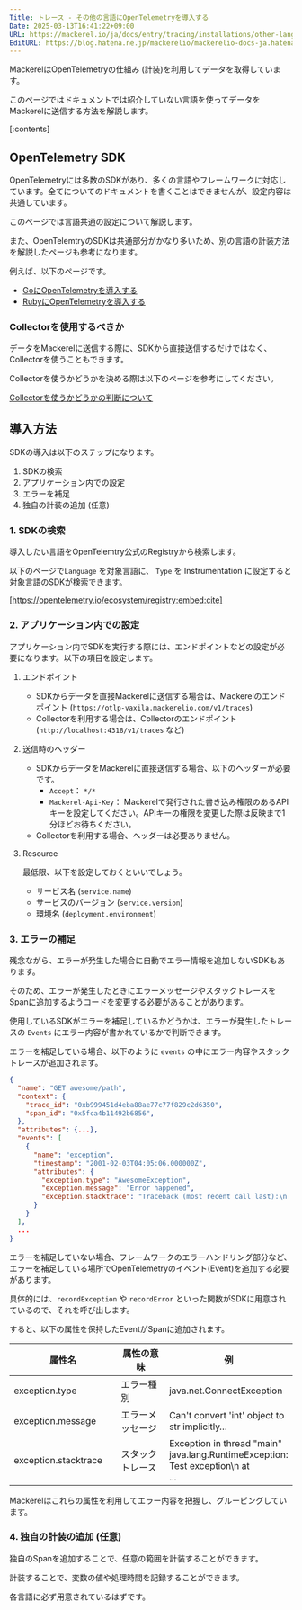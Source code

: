 ```yaml
---
Title: トレース - その他の言語にOpenTelemetryを導入する
Date: 2025-03-13T16:41:22+09:00
URL: https://mackerel.io/ja/docs/entry/tracing/installations/other-language
EditURL: https://blog.hatena.ne.jp/mackerelio/mackerelio-docs-ja.hatenablog.mackerel.io/atom/entry/6802418398333960637
---
```


MackerelはOpenTelemetryの仕組み (計装)を利用してデータを取得しています。

このページではドキュメントでは紹介していない言語を使ってデータをMackerelに送信する方法を解説します。

[:contents]

## OpenTelemetry SDK

OpenTelemetryには多数のSDKがあり、多くの言語やフレームワークに対応しています。全てについてのドキュメントを書くことはできませんが、設定内容は共通しています。



このページでは言語共通の設定について解説します。



また、OpenTelemtryのSDKは共通部分がかなり多いため、別の言語の計装方法を解説したページも参考になります。

例えば、以下のページです。

* [GoにOpenTelemetryを導入する](https://mackerel.io/ja/docs/entry/tracing/installations/go)
* [RubyにOpenTelemetryを導入する](https://mackerel.io/ja/docs/entry/tracing/installations/ruby)

### Collectorを使用するべきか

データをMackerelに送信する際に、SDKから直接送信するだけではなく、Collectorを使うこともできます。

Collectorを使うかどうかを決める際は以下のページを参考にしてください。

[Collectorを使うかどうかの判断について](https://mackerel.io/ja/docs/entry/tracing/guide/what-is-opentelemetry#using-collector-or-not)

## 導入方法

SDKの導入は以下のステップになります。

1. SDKの検索
2. アプリケーション内での設定
3. エラーを補足
4. 独自の計装の追加 (任意)

### 1. SDKの検索

導入したい言語をOpenTelemtry公式のRegistryから検索します。

以下のページで`Language` を対象言語に、 `Type` を Instrumentation に設定すると対象言語のSDKが検索できます。

[https://opentelemetry.io/ecosystem/registry:embed:cite]

### 2. アプリケーション内での設定

アプリケーション内でSDKを実行する際には、エンドポイントなどの設定が必要になります。以下の項目を設定します。

1. エンドポイント
   * SDKからデータを直接Mackerelに送信する場合は、Mackerelのエンドポイント (`https://otlp-vaxila.mackerelio.com/v1/traces`)
   * Collectorを利用する場合は、Collectorのエンドポイント (`http://localhost:4318/v1/traces` など)
2. 送信時のヘッダー
   * SDKからデータをMackerelに直接送信する場合、以下のヘッダーが必要です。
     * `Accept`： `*/*`
     * `Mackerel-Api-Key`： Mackerelで発行された書き込み権限のあるAPIキーを設定してください。APIキーの権限を変更した際は反映まで1分ほどお待ちください。
   * Collectorを利用する場合、ヘッダーは必要ありません。
3.  Resource

    最低限、以下を設定しておくといいでしょう。

    * サービス名 (`service.name`)
    * サービスのバージョン (`service.version`)
    * 環境名 (`deployment.environment`)

### 3. エラーの補足

残念ながら、エラーが発生した場合に自動でエラー情報を追加しないSDKもあります。

そのため、エラーが発生したときにエラーメッセージやスタックトレースをSpanに追加するようコードを変更する必要があることがあります。

使用しているSDKがエラーを補足しているかどうかは、エラーが発生したトレースの `Events` にエラー内容が書かれているかで判断できます。

エラーを補足している場合、以下のように `events` の中にエラー内容やスタックトレースが追加されます。

```json
{
  "name": "GET awesome/path",
  "context": {
    "trace_id": "0xb999451d4eba88ae77c77f829c2d6350",
    "span_id": "0x5fca4b11492b6856",
  },
  "attributes": {...},
  "events": [
    {
      "name": "exception",
      "timestamp": "2001-02-03T04:05:06.000000Z",
      "attributes": {
        "exception.type": "AwesomeException",
        "exception.message": "Error happened",
        "exception.stacktrace": "Traceback (most recent call last):\n  File \"/usr/local/lib/python3.11/site-packages/opentelemetry/trace/__init__.py\", line 573, in use_span\n...",
      }
    }
  ],
  ...
}
```

エラーを補足していない場合、フレームワークのエラーハンドリング部分など、エラーを補足している場所でOpenTelemetryのイベント(Event)を追加する必要があります。

具体的には、`recordException` や `recordError` といった関数がSDKに用意されているので、それを呼び出します。

すると、以下の属性を保持したEventがSpanに追加されます。

<table><thead><tr><th width="211.33333333333331">属性名</th><th width="185">属性の意味</th><th>例</th></tr></thead><tbody><tr><td>exception.type</td><td>エラー種別</td><td>java.net.ConnectException</td></tr><tr><td>exception.message</td><td>エラーメッセージ</td><td>Can't convert 'int' object to str implicitly…</td></tr><tr><td>exception.stacktrace</td><td>スタックトレース</td><td>Exception in thread "main" java.lang.RuntimeException: Test exception\n at <br>...</td></tr></tbody></table>

Mackerelはこれらの属性を利用してエラー内容を把握し、グルーピングしています。

### 4. 独自の計装の追加 (任意)

独自のSpanを追加することで、任意の範囲を計装することができます。

計装することで、変数の値や処理時間を記録することができます。

各言語に必ず用意されているはずです。
